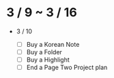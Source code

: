 # 3 / 9 ~ 3 / 16

- 3 / 10

  - [ ] Buy a Korean Note
  - [ ] Buy a Folder
  - [ ] Buy a Highlight
  - [ ] End a Page Two Project plan
